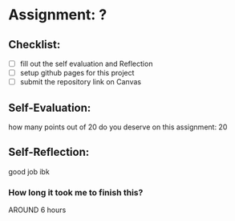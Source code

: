 # Assignment: ?

## Checklist:
- [ ] fill out the self evaluation and Reflection
- [ ] setup github pages for this project
- [ ] submit the repository link on Canvas

## Self-Evaluation:

how many points out of 20 do you deserve on this assignment:
20
## Self-Reflection:
good job ibk
### How long it took me to finish this?
AROUND 6 hours